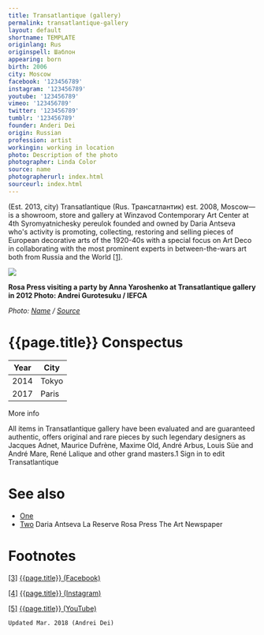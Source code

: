 ```yaml
---
title: Transatlantique (gallery)
permalink: transatlantique-gallery
layout: default
shortname: TEMPLATE
originlang: Rus
originspell: Шаблон
appearing: born
birth: 2006
city: Moscow
facebook: '123456789'
instagram: '123456789'
youtube: '123456789'
vimeo: '123456789'
twitter: '123456789'
tumblr: '123456789'
founder: Anderi Dei
origin: Russian
profession: artist
workingin: working in location
photo: Description of the photo
photographer: Linda Color
source: name
photographerurl: index.html
sourceurl: index.html
---
```



(Est. 2013, city) Transatlantique (Rus. Трансатлантик) est. 2008, Moscow—is a showroom, store and gallery at Winzavod Contemporary Art Center at 4th Syromyatnichesky pereulok founded and owned by Daria Antseva who's activity is promoting, collecting, restoring and selling pieces of European decorative arts of the 1920-40s with a special focus on Art Deco in collaborating with the most prominent experts in between-the-wars art both from Russia and the World <span id="a1">[\[1\]](#f1)</span>.

![](/encyclopedia/images/image-name.jpg)

**Rosa Press visiting a party by Anna Yaroshenko at Transatlantique gallery in 2012
Photo: Andrei Gurotesuku / IEFCA**

*Photo: [Name](index) / [Source](index)*

# {{page.title}} Conspectus

|Year|City|
|-|-|
|2014|Tokyo|
|2017|Paris|

More info

All items in Transatlantique gallery  have been evaluated and are guaranteed authentic, offers original and rare pieces by such legendary designers as Jacques Adnet, Maurice Dufrène, Maxime Old, André Arbus, Louis Süe and André Mare, René Lalique and other grand masters.1 Sign in to edit Transatlantique


# See also

+ [One](index)
+ [Two](index)
Daria Antseva
La Reserve
Rosa Press
The Art Newspaper

# Footnotes

[[3]](#a3) <span id="f3"></span> [{{page.title}} (Facebook)](index)

[[4]](#a4) <span id="f4"></span> [{{page.title}} (Instagram)](index)

[[5]](#a5) <span id="f5"></span> [{{page.title}} (YouTube)](index)

`Updated Mar. 2018 (Andrei Dei)`
